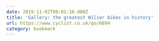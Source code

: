 ```yaml
---
date: 2019-11-02T08:01:16.000Z
title: 'Gallery: the greatest Wilier bikes in history'
url: https://www.cyclist.co.uk/go/6894
category: bookmark
---
```

